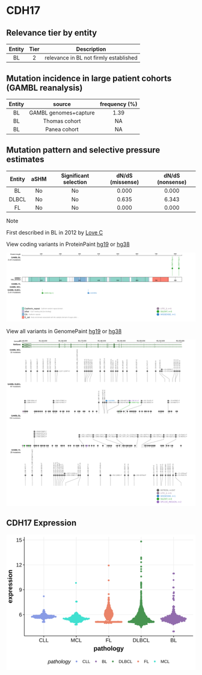 # CDH17

## Relevance tier by entity

|Entity|Tier|Description                           |
|:------:|:----:|--------------------------------------|
|BL    |2   |relevance in BL not firmly established|

## Mutation incidence in large patient cohorts (GAMBL reanalysis)

|Entity|source               |frequency (%)|
|:------:|:---------------------:|:-------------:|
|BL    |GAMBL genomes+capture|1.39         |
|BL    |Thomas cohort        |  NA         |
|BL    |Panea cohort         |  NA         |

## Mutation pattern and selective pressure estimates

|Entity|aSHM|Significant selection|dN/dS (missense)|dN/dS (nonsense)|
|:------:|:----:|:---------------------:|:----------------:|:----------------:|
|BL    |No  |No                   |0.000           |0.000           |
|DLBCL |No  |No                   |0.635           |6.343           |
|FL    |No  |No                   |0.000           |0.000           |


> [!NOTE]
> First described in BL in 2012 by [Love C](https://pubmed.ncbi.nlm.nih.gov/23143597)


View coding variants in ProteinPaint [hg19](https://morinlab.github.io/LLMPP/GAMBL/CDH17_protein.html)  or [hg38](https://morinlab.github.io/LLMPP/GAMBL/CDH17_protein_hg38.html)

![image](images/proteinpaint/CDH17_NM_004063.svg)

View all variants in GenomePaint [hg19](https://morinlab.github.io/LLMPP/GAMBL/CDH17.html)  or [hg38](https://morinlab.github.io/LLMPP/GAMBL/CDH17_hg38.html)

![image](images/proteinpaint/CDH17.svg)
## CDH17 Expression
![image](images/gene_expression/CDH17_by_pathology.svg)
<!-- ORIGIN: loveGeneticLandscapeMutations2012 -->
